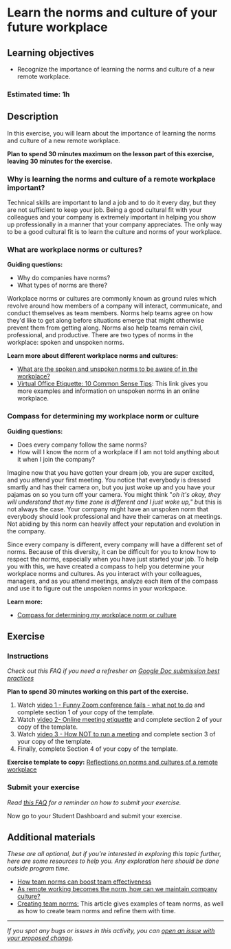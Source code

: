 # Learn the norms and culture of your future workplace

## Learning objectives

- Recognize the importance of learning the norms and culture of a new remote workplace.

### **Estimated time**: 1h

## Description

In this exercise, you will learn about the importance of learning the norms and culture of a new remote workplace.

**Plan to spend 30 minutes maximum on the lesson part of this exercise, leaving 30 minutes for the exercise.**

### Why is learning the norms and culture of a remote workplace important?

Technical skills are important to land a job and to do it every day, but they are not sufficient to keep your job. Being a good cultural fit with your colleagues and your company is extremely important in helping you show up professionally in a manner that your company appreciates. The only way to be a good cultural fit is to learn the culture and norms of your workplace.

### What are workplace norms or cultures?

**Guiding questions:**

- Why do companies have norms?
- What types of norms are there?

Workplace norms or cultures are commonly known as ground rules which revolve around how members of a company will interact, communicate, and conduct themselves as team members. Norms help teams agree on how they'd like to get along before situations emerge that might otherwise prevent them from getting along. Norms also help teams remain civil, professional, and productive. There are two types of norms in the workplace: spoken and unspoken norms.

**Learn more about different workplace norms and cultures:**

- [What are the spoken and unspoken norms to be aware of in the workplace?](what-are-the-spoken-and-unspoken-norms-in-the-workplace.md)
- [Virtual Office Etiquette: 10 Common Sense Tips](https://www.virtualvocations.com/blog/telecommuting-survival/virtual-office-etiquette-common-sense-tips/): This link gives you more examples and information on unspoken norms in an online workplace.

### Compass for determining my workplace norm or culture

**Guiding questions:**

- Does every company follow the same norms?
- How will I know the norm of a workplace if I am not told anything about it when I join the company?

Imagine now that you have gotten your dream job, you are super excited, and you attend your first meeting. You notice that everybody is dressed smartly and has their camera on, but you just woke up and you have your pajamas on so you turn off your camera. You might think "*oh it's okay, they will understand that my time zone is different and I just woke up," b*ut this is not always the case. Your company might have an unspoken norm that everybody should look professional and have their cameras on at meetings. Not abiding by this norm can heavily affect your reputation and evolution in the company.

Since every company is different, every company will have a different set of norms. Because of this diversity, it can be difficult for you to know how to respect the norms, especially when you have just started your job. To help you with this, we have created a compass to help you determine your workplace norms and cultures. As you interact with your colleagues, managers, and as you attend meetings, analyze each item of the compass and use it to figure out the unspoken norms in your workspace.

**Learn more:**

- [Compass for determining my workplace norm or culture](compass-for-determining-my-workplace-norm-or-culture.md)

## Exercise

### Instructions

*Check out this FAQ if you need a refresher on [Google Doc submission best practices](https://microverse.zendesk.com/hc/en-us/articles/360063156813)*

**Plan to spend 30 minutes working on this part of the exercise.**

1. Watch [video 1 - Funny Zoom conference fails - what not to do](https://www.youtube.com/watch?v=iP8J35dZ_W4) and complete section 1 of your copy of the template.
2. Watch [video 2- Online meeting etiquette](https://www.youtube.com/watch?v=I6ZT5rmTOT0) and complete section 2 of your copy of the template.
3. Watch [video 3 - How NOT to run a meeting](https://www.youtube.com/watch?v=F1qstYxrqn8) and complete section 3 of your copy of the template.
4. Finally, complete Section 4 of your copy of the template.

**Exercise template to copy:** [Reflections on norms and cultures of a remote workplace](https://docs.google.com/document/d/1pBVsghV4aIlhSe-3cTbu3LZ8ivyEzUs9ykPfH6np4vw/edit)

### Submit your exercise

*Read [this FAQ](https://microverse.zendesk.com/hc/en-us/articles/360061344234) for a reminder on how to submit your exercise.*

Now go to your Student Dashboard and submit your exercise.

## Additional materials

*These are all optional, but if you're interested in exploring this topic further, here are some resources to help you. Any exploration here should be done outside program time.*

- [How team norms can boost team effectiveness](https://www.techwell.com/2012/10/how-team-norms-can-boost-team-effectiveness)
- [As remote working becomes the norm, how can we maintain company culture?](https://bmmagazine.co.uk/in-business/advice/as-remote-working-becomes-the-norm-how-can-we-maintain-company-culture/)
- [Creating team norms:](https://www.stickyminds.com/article/creating-team-norms) This article gives examples of team norms, as well as how to create team norms and refine them with time.

------

_If you spot any bugs or issues in this activity, you can [open an issue with your proposed change](https://github.com/microverseinc/curriculum-transversal-skills/blob/main/git-github/articles/open_issue.md)._
